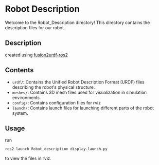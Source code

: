 # Robot Description

Welcome to the Robot_Description directory! This directory contains the description files for our robot.

## Description

created using [fusion2urdf-ros2](https://github.com/dheena2k2/fusion2urdf-ros2/)

## Contents

- `urdf/`: Contains the Unified Robot Description Format (URDF) files describing the robot's physical structure.
- `meshes/`: Contains 3D mesh files used for visualization in simulation environments.
- `config/`: Contains configuration files for rviz
- `launch/`: Contains launch files for launching different parts of the robot system.

## Usage

run 
```bash
ros2 launch Robot_description display.launch.py

``` 
to view the files in rviz.
